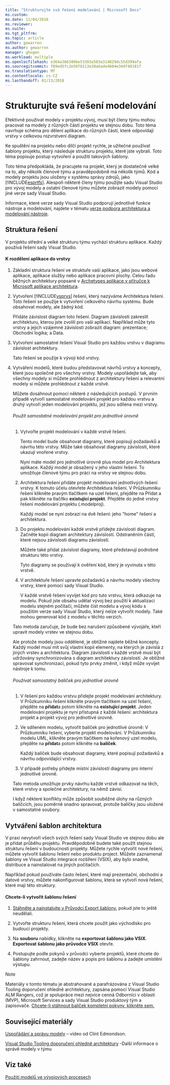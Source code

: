 ```yaml
---
title: "Strukturujte svá řešení modelování | Microsoft Docs"
ms.custom: 
ms.date: 11/04/2016
ms.reviewer: 
ms.suite: 
ms.tgt_pltfrm: 
ms.topic: article
author: gewarren
ms.author: gewarren
manager: ghogen
ms.workload: multiple
ms.openlocfilehash: e364a366340be53303a503e314829dc55d399afa
ms.sourcegitcommit: f89ed5fc2e5078213e30a6ade4604e34df48181f
ms.translationtype: MT
ms.contentlocale: cs-CZ
ms.lasthandoff: 01/13/2018
---
```

# <a name="structure-your-modeling-solution"></a>Strukturujte svá řešení modelování
Efektivně používat modely v projektu vývoj, musí být členy týmu mohou pracovat na modely z různých částí projektu ve stejnou dobu. Toto téma navrhuje schéma pro dělení aplikace do různých částí, které odpovídají vrstvy v celkovou rozvrstvení diagram.  
  
 Ke spuštění na projektu nebo dílčí projekt rychle, je užitečné používat šablony projektu, který následuje strukturu projektu, které jste vybrali. Toto téma popisuje postup vytvoření a použití takových šablony.  
  
 Toto téma předpokládá, že pracujete na projekt, který je dostatečně velké na to, aby několik členové týmu a pravděpodobně má několik týmů. Kód a modely projektu jsou uloženy v systému správy zdrojů, jako [!INCLUDE[esprtfs](../code-quality/includes/esprtfs_md.md)]. Alespoň některé členy týmu použijte sadu Visual Studio pro vývoj modely a ostatní členové týmu můžete zobrazit modely pomocí jiné verze sady Visual Studio.  
  
 Informace, které verze sady Visual Studio podporují jednotlivé funkce nástroje a modelování, najdete v tématu [verze podpora architektura a modelování nástroje](../modeling/what-s-new-for-design-in-visual-studio.md#VersionSupport).  
  
## <a name="solution-structure"></a>Struktura řešení  
 V projektu střední a velké strukturu týmu vychází strukturu aplikace. Každý používá řešení sady Visual Studio.  
  
#### <a name="to-divide-an-application-into-layers"></a>K rozdělení aplikace do vrstvy  
  
1.  Základní struktura řešení ve struktuře vaší aplikace, jako jsou webové aplikace, aplikace služby nebo aplikace pracovní plochy. Celou řadu běžných architektury popsané v [Archetypes aplikace v příručce k Microsoft aplikace architektura](http://go.microsoft.com/fwlink/?LinkId=196681).  
  
2.  Vytvoření [!INCLUDE[vsprvs](../code-quality/includes/vsprvs_md.md)] řešení, který nazýváme Architektura řešení. Toto řešení se použije k vytvoření celkového návrhu systému. Bude obsahovat modely, ale žádný kód.  
  
     Přidáte závislost diagram toto řešení. Diagram závislostí zakreslit architekturu, kterou jste zvolili pro vaši aplikaci. Například může tyto vrstvy a jejich vzájemné závislosti zobrazit diagram: prezentace; Obchodní logika; a Data.  
  
4.  Vytvoření samostatné řešení Visual Studio pro každou vrstvu v diagramu závislost architektury.  
  
     Tato řešení se použije k vývoji kód vrstvy.  
  
5.  Vytváření modelů, které budou představovat návrhů vrstvy a koncepty, které jsou společné pro všechny vrstvy. Modely uspořádejte tak, aby všechny modely si můžete prohlédnout z architektury řešení a relevantní modely si můžete prohlédnout z každé vrstvě.  
  
     Můžete dosáhnout pomocí některé z následujících postupů. V prvním případě vytvoří samostatné modelování projekt pro každou vrstvu a druhý vytvoří jeden modelování projektu, jež jsou sdílena mezi vrstvy.  
  
    ###### <a name="to-use-a-separate-modeling-project-for-each-layer"></a>Použít samostatné modelování projekt pro jednotlivé úrovně  
  
    1.  Vytvořte projekt modelování v každé vrstvě řešení.  
  
         Tento model bude obsahovat diagramy, které popisují požadavků a návrhu této vrstvy. Může také obsahovat diagramy závislosti, které ukazují vnořené vrstvy.  
  
         Nyní máte model pro jednotlivé úrovně plus model pro Architektura aplikace. Každý model je obsažený v jeho vlastní řešení. To umožňuje členové týmu pro práci na vrstvy ve stejnou dobu.  
  
    2.  Architektura řešení přidáte projekt modelování jednotlivých řešení vrstvy. K tomuto účelu otevřete Architektura řešení. V Průzkumníku řešení klikněte pravým tlačítkem na uzel řešení, přejděte na Přidat a pak klikněte na tlačítko **existující projekt**. Přejděte do jedné vrstvy řešení modelování projektu (.modelproj).  
  
         Každý model se nyní zobrazí na dvě řešení: jeho "home" řešení a architektura.  
  
    3.  Do projektu modelování každé vrstvě přidejte závislosti diagram. Začněte kopii diagram architektury závislostí. Odstraněním částí, které nejsou závislosti diagramu závislostí.  
  
         Můžete také přidat závislost diagramy, které představují podrobné strukturu této vrstvy.  
  
         Tyto diagramy se používají k ověření kód, který je vyvinuta v této vrstvě.  
  
    4.  V architektuře řešení upravte požadavků a návrhu modely všechny vrstvy, které pomocí sady Visual Studio.  
  
         V každé vrstvě řešení vyvíjet kód pro tuto vrstvu, která odkazuje na modelu. Pokud jste obsahu udělat vývoj bez použití k aktualizaci modelu stejném počítači, můžete číst modelu a vývoj kódu s použitím verze sady Visual Studio, který nelze vytvořit modely. Také mohou generovat kód z modelu v těchto verzích.  
  
     Tato metoda zaručuje, že bude bez narušení způsobené vývojáře, kteří upravit modely vrstev ve stejnou dobu.  
  
     Ale protože modely jsou oddělené, je obtížné najdete běžné koncepty. Každý model musí mít svůj vlastní kopii elementy, na kterých je závislá z jiných vrstev a architektura. Diagram závislostí v každé vrstvě musí být udržovány synchronizována s diagram architektury závislostí. Je obtížné spravovat synchronizaci, pokud tyto prvky změnit, i když může vyvíjet nástroje k tomu.  
  
    ###### <a name="to-use-a-separate-package-for-each-layer"></a>Používat samostatný balíček pro jednotlivé úrovně  
  
    1.  V řešení pro každou vrstvu přidejte projekt modelování architektury. V Průzkumníku řešení klikněte pravým tlačítkem na uzel řešení, přejděte na **přidat**a potom klikněte na **existující projekt**. Jeden modelování projektu je nyní přístupná z každé řešení: architektura projekt a projekt vývoj pro jednotlivé úrovně.  
  
    2.  Ve sdíleném modelu, vytvořit balíček pro jednotlivé úrovně: V Průzkumníku řešení, vyberte projekt modelování. V Průzkumníku modelu UML, klikněte pravým tlačítkem na kořenový uzel modelu, přejděte na **přidat**a potom klikněte na **balíček**.  
  
         Každý balíček bude obsahovat diagramy, které popisují požadavků a návrhu odpovídající vrstvy.  
  
    3.  V případě potřeby přidejte místní závislostí diagramy pro interní jednotlivé úrovně.  
  
     Tato metoda umožňuje prvky návrhu každé vrstvě odkazovat na těch, které vrstvy a společné architektury, na němž závisí.  
  
     I když některé konflikty může způsobit souběžné úlohy na různých balíčcích, jsou poměrně snadno spravovat, protože balíčky jsou uložené v samostatné soubory.
  
## <a name="creating-architecture-templates"></a>Vytváření šablon architektura  
 V praxi nevytvoří všech svých řešení sady Visual Studio ve stejnou dobu ale je přidat průběhu projektu. Pravděpodobně budete také použít stejnou strukturu řešení v budoucnosti projekty.  Můžete rychle vytvořit nové řešení, můžete vytvořit šablonu řešení nebo produktu project. Můžete zaznamenat šablony ve Visual Studio integrace rozšíření (VSIX), aby bylo snadné, distribuce a nainstalovat na jiných počítačích.  
  
 Například pokud používáte často řešení, které mají prezentační, obchodní a datové vrstvy, můžete nakonfigurovat šablonu, která se vytvoří nová řešení, které mají této struktury.  
  
#### <a name="to-create-a-solution-template"></a>Chcete-li vytvořit šablonu řešení  
  
1.  [Stáhněte a nainstalujte v Průvodci Export šablony](http://go.microsoft.com/fwlink/?LinkId=196686), pokud jste to ještě neudělali.  
  
2.  Vytvořte strukturu řešení, která chcete použít jako východisko pro budoucí projekty.  
  
3.  Na **souboru** nabídky, klikněte na **exportovat šablonu jako VSIX**. **Exportovat šablonu jako průvodce VSIX** otevře.  
  
4.  Postupujte podle pokynů v průvodci vyberte projektů, které chcete do šablony zahrnout, zadejte název a popis pro šablonu a zadejte umístění výstupu.  
  
> [!NOTE]
>  Materiály v tomto tématu je abstrahované a parafrázována z Visual Studio Tooling doporučení ohledně architektury, zapsána pomocí Visual Studio ALM Rangers, což je spolupráce mezi nejvíce cenná Odborníci v oblasti (MVP), Microsoft Services a sady Visual Studio produktový tým a zapisovače. [Chcete-li stáhnout balíček kompletní pokyny, klikněte sem.](http://go.microsoft.com/fwlink/?LinkID=191984)  
  
## <a name="related-materials"></a>Související materiály  
 [Uspořádání a správu modely](http://channel9.msdn.com/posts/clinted/UML-with-VS-2010-Part-9-Organizing-and-Managing-Your-Models/) – video od Clint Edmondson.  
  
 [Visual Studio Tooling doporučení ohledně architektury](../modeling/visual-studio-architecture-tooling-guidance.md) -Další informace o správě modely v týmu  
  
## <a name="see-also"></a>Viz také  
 [Použití modelů ve vývojových procesech](../modeling/use-models-in-your-development-process.md)
